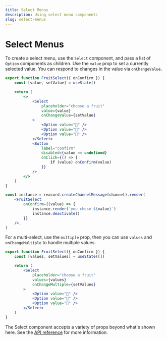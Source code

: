 ```yaml
---
title: Select Menus
description: Using select menu components
slug: select-menus
---
```


# Select Menus

To create a select menu, use the `Select` component, and pass a list of `Option` components as children. Use the `value` prop to set a currently selected value. You can respond to changes in the value via `onChangeValue`.

```jsx
export function FruitSelect({ onConfirm }) {
	const [value, setValue] = useState()

	return (
		<>
			<Select
				placeholder="choose a fruit"
				value={value}
				onChangeValue={setValue}
			>
				<Option value="🍎" />
				<Option value="🍌" />
				<Option value="🍒" />
			</Select>
			<Button
				label="confirm"
				disabled={value == undefined}
				onClick={() => {
					if (value) onConfirm(value)
				}}
			/>
		</>
	)
}
```

```jsx
const instance = reacord.createChannelMessage(channel).render(
	<FruitSelect
		onConfirm={(value) => {
			instance.render(`you chose ${value}`)
			instance.deactivate()
		}}
	/>,
)
```

For a multi-select, use the `multiple` prop, then you can use `values` and `onChangeMultiple` to handle multiple values.

```jsx
export function FruitSelect({ onConfirm }) {
	const [values, setValues] = useState([])

	return (
		<Select
			placeholder="choose a fruit"
			values={values}
			onChangeMultiple={setValues}
		>
			<Option value="🍎" />
			<Option value="🍌" />
			<Option value="🍒" />
		</Select>
	)
}
```

The Select component accepts a variety of props beyond what's shown here. See the [API reference](/api/index.html#SelectChangeEvent) for more information.
